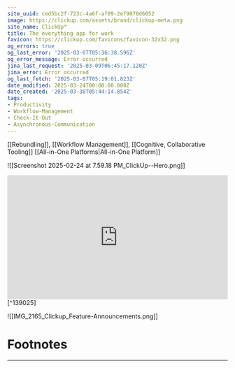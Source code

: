 ```yaml
---
site_uuid: ced5bc2f-723c-4a6f-af09-2ef9078d6052
image: https://clickup.com/assets/brand/clickup-meta.png
site_name: ClickUp™
title: The everything app for work
favicon: https://clickup.com/favicons/favicon-32x32.png
og_errors: true
og_last_error: '2025-03-07T05:36:38.596Z'
og_error_message: Error occurred
jina_last_request: '2025-03-09T06:45:17.120Z'
jina_error: Error occurred
og_last_fetch: '2025-03-07T05:19:01.823Z'
date_modified: 2025-03-24T00:00:00.000Z
date_created: '2025-03-30T05:44:14.854Z'
tags:
- Productivity
- Workflow-Management
- Check-It-Out
- Asynchronous-Communication
---
```









[[Rebundling]], [[Workflow Management]], [[Cognitive, Collaborative Tooling]]
[[All-in-One Platforms|All-in-One Platform]]

![[Screenshot 2025-02-24 at 7.59.18 PM_ClickUp--Hero.png]]

<iframe 
style="aspect-ratio:16/9;width:100%;height:auto" 
src="https://www.youtube.com/embed/rO4j3dtqeDg?si=4hJCBYeG7r8StRI4" 
title="YouTube video player" 
frameborder="0" 
allow="accelerometer; autoplay; clipboard-write; encrypted-media; gyroscope; picture-in-picture; web-share" 
referrerpolicy="strict-origin-when-cross-origin" 
allowfullscreen
></iframe> [^139025]


![[IMG_2165_Clickup_Feature-Announcements.png]]



# Footnotes
***

[^139025]: 2025, Mar 04. "[ClickUp Review: AI Powered Project Management Tool](https://youtu.be/rO4j3dtqeDg?si=4hJCBYeG7r8StRI4)," [[Tool Finder]]

